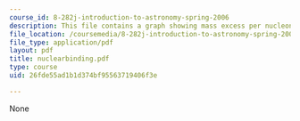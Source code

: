 ```yaml
---
course_id: 8-282j-introduction-to-astronomy-spring-2006
description: This file contains a graph showing mass excess per nucleon.
file_location: /coursemedia/8-282j-introduction-to-astronomy-spring-2006/26fde55ad1b1d374bf95563719406f3e_nuclearbinding.pdf
file_type: application/pdf
layout: pdf
title: nuclearbinding.pdf
type: course
uid: 26fde55ad1b1d374bf95563719406f3e

---
```

None